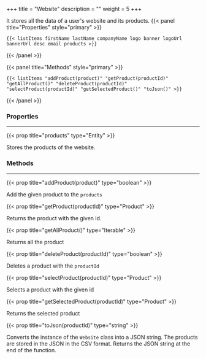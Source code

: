 +++
title = "Website"
description = ""
weight = 5
+++

It stores all the data of a user's website and its products. 
{{< panel title="Properties" style="primary" >}}

    {{< listItems firstName lastName companyName logo banner logoUrl bannerUrl desc email products >}}

{{< /panel >}}

{{< panel title="Methods" style="primary" >}}

    {{< listItems "addProduct(product)" "getProduct(productId)" "getAllProduct()" "deleteProduct(productId)" "selectProduct(productId)" "getSelectedProduct()" "toJson()" >}}

{{< /panel >}}

### Properties 
<hr>

{{< prop title="products" type="Entity" >}}

Stores the products of the website.

### Methods 
<hr>

{{< prop title="addProduct(product)" type="boolean" >}}

Add the given product to the `products`

{{< prop title="getProduct(productId)" type="Product" >}}

Returns the product with the given id.

{{< prop title="getAllProduct()" type="Iterable<Product>" >}}

Returns all the product

{{< prop title="deleteProduct(productId)" type="boolean" >}}

Deletes a product with the `productId`

{{< prop title="selectProduct(productId)" type="Product" >}}

Selects a product with the given id

{{< prop title="getSelectedProduct(productId)" type="Product" >}}

Returns the selected product

{{< prop title="toJson(productId)" type="string" >}}

Converts the instance of the `Website` class into a JSON string. The products are stored in the JSON in the CSV format. Returns the JSON string at the end of the function.

